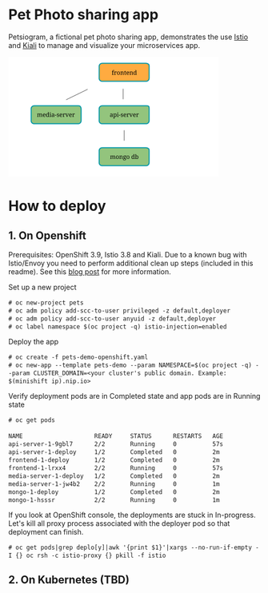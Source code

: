 # Pet Photo sharing app
Petsiogram, a fictional pet photo sharing app, demonstrates the use [Istio](https://istio.io/) and [Kiali](https://kiali.org) to manage and visualize your microservices app.

![microservices diagam](Pets-demo.png)
# How to deploy
## 1. On Openshift 
Prerequisites: OpenShift 3.9, Istio 3.8 and Kiali.  Due to a known bug with Istio/Envoy you need to perform additional clean up steps (included in this readme).  See this [blog post](https://developers.redhat.com/blog/2018/04/05/coolstore-microservices-service-mesh-part-1-exploring-auto-injection/) for more information.

Set up a new project
```
# oc new-project pets
# oc adm policy add-scc-to-user privileged -z default,deployer
# oc adm policy add-scc-to-user anyuid -z default,deployer 
# oc label namespace $(oc project -q) istio-injection=enabled
```
Deploy the app
```
# oc create -f pets-demo-openshift.yaml
# oc new-app --template pets-demo --param NAMESPACE=$(oc project -q) --param CLUSTER_DOMAIN=<your cluster's public domain. Example: $(minishift ip).nip.io>
```
Verify deployment pods are in Completed state and app pods are in Running state
```
# oc get pods

NAME                    READY     STATUS      RESTARTS   AGE
api-server-1-9gbl7      2/2       Running     0          57s
api-server-1-deploy     1/2       Completed   0          2m
frontend-1-deploy       1/2       Completed   0          2m
frontend-1-lrxx4        2/2       Running     0          57s
media-server-1-deploy   1/2       Completed   0          2m
media-server-1-jw4b2    2/2       Running     0          1m
mongo-1-deploy          1/2       Completed   0          2m
mongo-1-hsssr           2/2       Running     0          1m
```
If you look at OpenShift console, the deployments are stuck in In-progress.  Let's kill all proxy process associated with the deployer pod so that deployment can finish.
```
# oc get pods|grep deplo[y]|awk '{print $1}'|xargs --no-run-if-empty -I {} oc rsh -c istio-proxy {} pkill -f istio
```

## 2. On Kubernetes (TBD)

